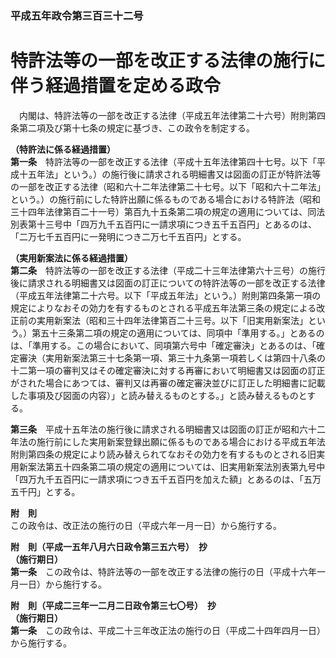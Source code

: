 ### 平成五年政令第三百三十二号  
# 特許法等の一部を改正する法律の施行に伴う経過措置を定める政令  
　内閣は、特許法等の一部を改正する法律（平成五年法律第二十六号）附則第四条第二項及び第十七条の規定に基づき、この政令を制定する。  
  
**（特許法に係る経過措置）**  
**第一条**　特許法等の一部を改正する法律（平成十五年法律第四十七号。以下「平成十五年法」という。）の施行後に請求される明細書又は図面の訂正が特許法等の一部を改正する法律（昭和六十二年法律第二十七号。以下「昭和六十二年法」という。）の施行前にした特許出願に係るものである場合における特許法（昭和三十四年法律第百二十一号）第百九十五条第二項の規定の適用については、同法別表第十三号中「四万九千五百円に一請求項につき五千五百円」とあるのは、「二万七千五百円に一発明につき二万七千五百円」とする。  
  
**（実用新案法に係る経過措置）**  
**第二条**　特許法等の一部を改正する法律（平成二十三年法律第六十三号）の施行後に請求される明細書又は図面の訂正についての特許法等の一部を改正する法律（平成五年法律第二十六号。以下「平成五年法」という。）附則第四条第一項の規定によりなおその効力を有するものとされる平成五年法第三条の規定による改正前の実用新案法（昭和三十四年法律第百二十三号。以下「旧実用新案法」という。）第五十三条第二項の規定の適用については、同項中「準用する。」とあるのは、「準用する。この場合において、同項第六号中「確定審決」とあるのは、「確定審決（実用新案法第三十七条第一項、第三十九条第一項若しくは第四十八条の十二第一項の審判又はその確定審決に対する再審において明細書又は図面の訂正がされた場合にあつては、審判又は再審の確定審決並びに訂正した明細書に記載した事項及び図面の内容）」と読み替えるものとする。」と読み替えるものとする。  
  
**第三条**　平成十五年法の施行後に請求される明細書又は図面の訂正が昭和六十二年法の施行前にした実用新案登録出願に係るものである場合における平成五年法附則第四条の規定により読み替えられてなおその効力を有するものとされる旧実用新案法第五十四条第二項の規定の適用については、旧実用新案法別表第九号中「四万九千五百円に一請求項につき五千五百円を加えた額」とあるのは、「五万五千円」とする。  
  
**附　則**  
この政令は、改正法の施行の日（平成六年一月一日）から施行する。  
  
**附　則（平成一五年八月六日政令第三五六号）　抄**  
**（施行期日）**  
**第一条**　この政令は、特許法等の一部を改正する法律の施行の日（平成十六年一月一日）から施行する。  
  
**附　則（平成二三年一二月二日政令第三七〇号）　抄**  
**（施行期日）**  
**第一条**　この政令は、平成二十三年改正法の施行の日（平成二十四年四月一日）から施行する。  
  
